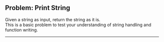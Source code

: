 ## Problem: Print String

Given a string as input, return the string as it is.  
This is a basic problem to test your understanding of string handling and function writing.

---

